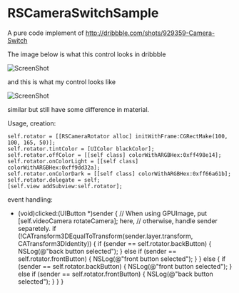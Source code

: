 RSCameraSwitchSample
====================

A pure code implement of http://dribbble.com/shots/929359-Camera-Switch

The image below is what this control looks in dribbble

![ScreenShot](http://d13yacurqjgara.cloudfront.net/users/2637/screenshots/929359/camera-button.png)

and this is what my control looks like 

![ScreenShot](https://s3.amazonaws.com/cocoacontrols_production/uploads/control_image/image/2335/iOS_Simulator_Screen_shot_Nov_26__2013__10.24.14_AM.png)

similar but still have some difference in material.

Usage, creation:

    self.rotator = [[RSCameraRotator alloc] initWithFrame:CGRectMake(100, 100, 165, 50)];
    self.rotator.tintColor = [UIColor blackColor];
    self.rotator.offColor = [[self class] colorWithARGBHex:0xff498e14];
    self.rotator.onColorLight = [[self class] colorWithARGBHex:0xff9dd32a];
    self.rotator.onColorDark = [[self class] colorWithARGBHex:0xff66a61b];
    self.rotator.delegate = self;
    [self.view addSubview:self.rotator];
    
event handling:

- (void)clicked:(UIButton *)sender
{
    // When using GPUImage, put [self.videoCamera rotateCamera]; here,
    // otherwise, handle sender separetely.
    if (!CATransform3DEqualToTransform(sender.layer.transform, CATransform3DIdentity)) {
        if (sender == self.rotator.backButton) {
            NSLog(@"back button selected");
        } else if (sender == self.rotator.frontButton) {
            NSLog(@"front button selected");
        }
    } else {
        if (sender == self.rotator.backButton) {
            NSLog(@"front button selected");
        } else if (sender == self.rotator.frontButton) {
            NSLog(@"back button selected");
        }
    }
}
